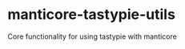 manticore-tastypie-utils
========================

Core functionality for using tastypie with manticore